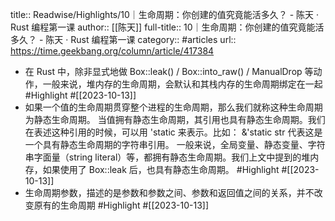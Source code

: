 title:: Readwise/Highlights/10｜生命周期：你创建的值究竟能活多久？ - 陈天 · Rust 编程第一课
author:: [[陈天]]
full-title:: 10｜生命周期：你创建的值究竟能活多久？ - 陈天 · Rust 编程第一课
category:: #articles
url:: https://time.geekbang.org/column/article/417384
- 在 Rust 中，除非显式地做 Box::leak() / Box::into_raw() / ManualDrop 等动作，一般来说，堆内存的生命周期，会默认和其栈内存的生命周期绑定在一起 #Highlight #[[2023-10-13]]
- 如果一个值的生命周期贯穿整个进程的生命周期，那么我们就称这种生命周期为静态生命周期。
  当值拥有静态生命周期，其引用也具有静态生命周期。我们在表述这种引用的时候，可以用 'static 来表示。比如： &'static str  代表这是一个具有静态生命周期的字符串引用。
  一般来说，全局变量、静态变量、字符串字面量（string literal）等，都拥有静态生命周期。我们上文中提到的堆内存，如果使用了 Box::leak 后，也具有静态生命周期。 #Highlight #[[2023-10-13]]
- 生命周期参数，描述的是参数和参数之间、参数和返回值之间的关系，并不改变原有的生命周期 #Highlight #[[2023-10-13]]